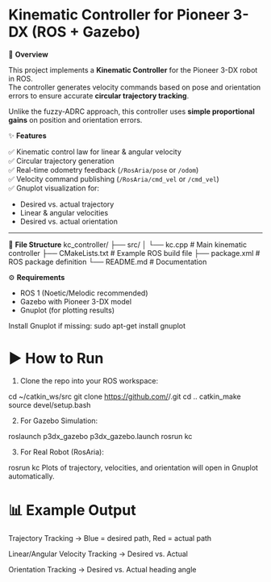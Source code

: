 # Kinematic Controller for Pioneer 3-DX (ROS + Gazebo)

📌 **Overview**

This project implements a **Kinematic Controller** for the Pioneer 3-DX robot in ROS.  
The controller generates velocity commands based on pose and orientation errors to ensure accurate **circular trajectory tracking**.

Unlike the fuzzy-ADRC approach, this controller uses **simple proportional gains** on position and orientation errors.

✨ **Features**

✅ Kinematic control law for linear & angular velocity  
✅ Circular trajectory generation  
✅ Real-time odometry feedback (`/RosAria/pose` or `/odom`)  
✅ Velocity command publishing (`/RosAria/cmd_vel` or `/cmd_vel`)  
✅ Gnuplot visualization for:
- Desired vs. actual trajectory
- Linear & angular velocities
- Desired vs. actual orientation

---

📂 **File Structure**
kc_controller/
├── src/
│ └── kc.cpp # Main kinematic controller
├── CMakeLists.txt # Example ROS build file
├── package.xml # ROS package definition
└── README.md # Documentation

⚙️ **Requirements**

- ROS 1 (Noetic/Melodic recommended)  
- Gazebo with Pioneer 3-DX model  
- Gnuplot (for plotting results)

Install Gnuplot if missing:
sudo apt-get install gnuplot

# ▶️ How to Run

1. Clone the repo into your ROS workspace:

cd ~/catkin_ws/src
git clone https://github.com/<your-username>/<repo-name>.git
cd ..
catkin_make
source devel/setup.bash

2. For Gazebo Simulation:

roslaunch p3dx_gazebo p3dx_gazebo.launch
rosrun <your-package> kc

3. For Real Robot (RosAria):

rosrun <your-package> kc
Plots of trajectory, velocities, and orientation will open in Gnuplot automatically.

# 📊 Example Output

Trajectory Tracking → Blue = desired path, Red = actual path

Linear/Angular Velocity Tracking → Desired vs. Actual

Orientation Tracking → Desired vs. Actual heading angle
